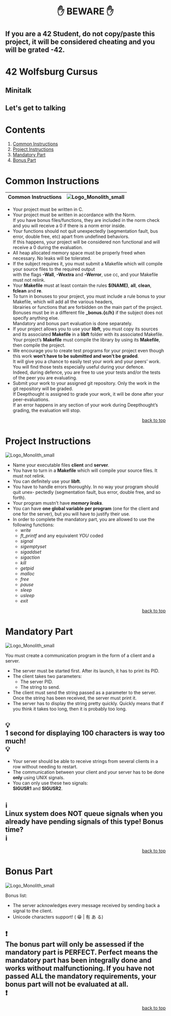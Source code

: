 <h1 align="center">✋ BEWARE ✋</h1>

## If you are a 42 Student, do not copy/paste this project, it will be considered cheating and you will be grated -42.

# 42 Wolfsburg Cursus 
## Minitalk
## Let's get to talking

# Contents

1. [Common Instructions](#common)
2. [Project Instructions](#project)
3. [Mandatory Part](#manda)
4. [Bonus Part](#bonus)

# <a name="common">Common Instructions</a>

| Common Instructions | ![Logo_Monolith_small](https://user-images.githubusercontent.com/120580537/209333599-dc44418d-8ee7-42b6-8a4a-7ff328778d87.png) |
| ----- | ----- |
* Your project must be written in C.
* Your project must be written in accordance with the Norm. <br>If you have bonus files/functions, they are included in the norm check and you will receive a 0 if there is a norm error inside.
* Your functions should not quit unexpectedly (segmentation fault, bus error, double free, etc) apart from undefined behaviors. <br>If this happens, your project will be considered non functional and will receive a 0 during the evaluation.
* All heap allocated memory space must be properly freed when necessary. No leaks will be tolerated.
* If the subject requires it, you must submit a Makefile which will compile your source files to the required output <br>with the flags **-Wall**, **-Wextra** and **-Werror**, use cc, and your Makefile must not relink.
* Your **Makefile** must at least contain the rules **$(NAME)**, **all**, **clean**, **fclean** and **re**.
* To turn in bonuses to your project, you must include a rule bonus to your Makefile, which will add all the various headers, <br>librairies or functions that are forbidden on the main part of the project. <br>Bonuses must be in a different file **_bonus.{c/h}** if the subject does not specify anything else. <br>Mandatory and bonus part evaluation is done separately.
* If your project allows you to use your **libft**, you must copy its sources and its associated **Makefile** in a **libft** folder with its associated Makefile. Your project’s **Makefile** must compile the library by using its **Makefile**, then compile the project.
* We encourage you to create test programs for your project even though this work **won’t have to be submitted and won’t be graded**. <br>It will give you a chance to easily test your work and your peers’ work. You will find those tests especially useful during your defence. <br>Indeed, during defence, you are free to use your tests and/or the tests of the peer you are evaluating.
* Submit your work to your assigned git repository. Only the work in the git repository will be graded. <br>If Deepthought is assigned to grade your work, it will be done after your peer-evaluations. <br>If an error happens in any section of your work during Deepthought’s grading, the evaluation will stop.

<p align="right">
 <a href="https://github.com/Cerberus2290/Minitalk#-beware-">back to top</a>
</p>

# <a name="project">Project Instructions</a>

![Logo_Monolith_small](https://user-images.githubusercontent.com/120580537/209333599-dc44418d-8ee7-42b6-8a4a-7ff328778d87.png)

* Name your executable files **client** and **server**.
* You have to turn in a **Makefile** which will compile your source files. It must not
relink.
* You can definitely use your **libft**.
* You have to handle errors thoroughly. In no way your program should quit unex- pectedly (segmentation fault, bus error, double free, and so forth).
* Your program mustn’t have ***memory leaks***.
* You can have **one global variable per program** (one for the client and one for
the server), but you will have to justify their use.
* In order to complete the mandatory part, you are allowed to use the following functions:
	* *write*
	* *ft_printf* and any equivalent *YOU* coded 
	* *signal*
	* *sigemptyset*
	* *sigaddset*
	* *sigaction*
	* *kill*
	* *getpid*
	* *malloc*
	* *free*
	* *pause*
	* *sleep*
	* *usleep*
	* *exit*

<p align="right">
 <a href="https://github.com/Cerberus2290/Minitalk#-beware-">back to top</a>
</p>

# <a name="manda">Mandatory Part</a>

![Logo_Monolith_small](https://user-images.githubusercontent.com/120580537/209333599-dc44418d-8ee7-42b6-8a4a-7ff328778d87.png)

You must create a communication program in the form of a client and a server.
* The server must be started first. After its launch, it has to print its PID.
* The client takes two parameters:
	* The server PID.
	* The string to send.
* The client must send the string passed as a parameter to the server.
Once the string has been received, the server must print it.
* The server has to display the string pretty quickly. Quickly means that if you think it takes too long, then it is probably too long.

## :bulb:</br>1 second for displaying 100 characters is way too much!</br>:bulb:

* Your server should be able to receive strings from several clients in a row without needing to restart.
* The communication between your client and your server has to be done **only** using UNIX signals.
* You can only use these two signals:</br> **SIGUSR1** and **SIGUSR2**.

## :information_source:</br>Linux system does NOT queue signals when you already have pending signals of this type!  Bonus time?</br>:information_source:

<p align="right">
 <a href="https://github.com/Cerberus2290/Minitalk#-beware-">back to top</a>
</p>

# <a name="bonus">Bonus Part</a>

![Logo_Monolith_small](https://user-images.githubusercontent.com/120580537/209333599-dc44418d-8ee7-42b6-8a4a-7ff328778d87.png)

Bonus list:
* The server acknowledges every message received by sending back a signal to the client.
* Unicode characters support! ( :grin: | 有 あ る)

## :heavy_exclamation_mark:</br>The bonus part will only be assessed if the mandatory part is PERFECT. Perfect means the mandatory part has been integrally done and works without malfunctioning. If you have not passed ALL the mandatory requirements, your bonus part will not be evaluated at all.</br>:heavy_exclamation_mark:

<p align="right">
 <a href="https://github.com/Cerberus2290/Minitalk#-beware-">back to top</a>
</p>